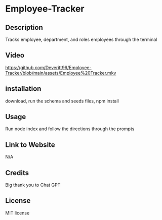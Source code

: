 # Employee-Tracker

## Description 

Tracks employee, department, and roles employees through the terminal

## Video



https://github.com/Deveritt96/Employee-Tracker/blob/main/assets/Employee%20Tracker.mkv




## installation

download, run the schema and seeds files, npm install

## Usage

Run node index and follow the directions through the prompts


## Link to Website

N/A


## Credits

Big thank you to Chat GPT

## License

MIT license
